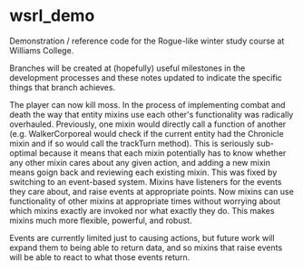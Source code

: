 # wsrl_demo
Demonstration / reference code for the Rogue-like winter study course at Williams College.

Branches will be created at (hopefully) useful milestones in the development processes and these notes updated to indicate the specific things that branch achieves.

The player can now kill moss. In the process of implementing combat and death the way that entity mixins use each other's functionality was radically overhauled. Previously, one mixin would directly call a function of another (e.g. WalkerCorporeal would check if the current entity had the Chronicle mixin and if so would call the trackTurn method). This is seriously sub-optimal because it means that each mixin potentially has to know whether any other mixin cares about any given action, and adding a new mixin means goign back and reviewing each existing mixin. This was fixed by switching to an event-based system. Mixins have listeners for the events they care about, and raise events at appropriate points. Now mixins can use functionality of other mixins at appropriate times without worrying about which mixins exactly are invoked nor what exactly they do. This makes mixins much more flexible, powerful, and robust.

Events are currently limited just to causing actions, but future work will expand them to being able to return data, and so mixins that raise events will be able to react to what those events return.
